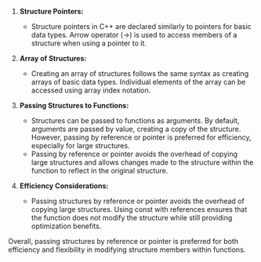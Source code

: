 1. **Structure Pointers:**
   - Structure pointers in C++ are declared similarly to pointers for basic data types. Arrow operator (->) is used to access members of a structure when using a pointer to it.

2. **Array of Structures:**
   - Creating an array of structures follows the same syntax as creating arrays of basic data types. Individual elements of the array can be accessed using array index notation.

3. **Passing Structures to Functions:**
   - Structures can be passed to functions as arguments. By default, arguments are passed by value, creating a copy of the structure. However, passing by reference or pointer is preferred for efficiency, especially for large structures.
   - Passing by reference or pointer avoids the overhead of copying large structures and allows changes made to the structure within the function to reflect in the original structure.

4. **Efficiency Considerations:**
   - Passing structures by reference or pointer avoids the overhead of copying large structures. Using const with references ensures that the function does not modify the structure while still providing optimization benefits.

Overall, passing structures by reference or pointer is preferred for both efficiency and flexibility in modifying structure members within functions.